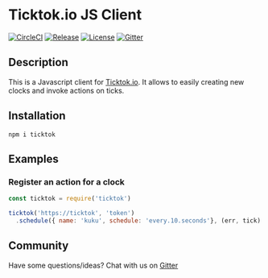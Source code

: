 # Ticktok.io JS Client
[![CircleCI](https://circleci.com/gh/ticktok-io/ticktok.js.svg?style=svg)](https://circleci.com/gh/ticktok-io/ticktok.js)
[![Release](https://img.shields.io/github/release/ticktok-io/ticktok.js.svg)](https://github.com/ticktok-io/ticktok.js/releases/tag/0.2.1)
[![License](http://img.shields.io/:license-apache2.0-red.svg)](http://doge.mit-license.org)
[![Gitter](https://badges.gitter.im/ticktok-io/community.svg)](https://gitter.im/ticktok-io/community?utm_source=badge&utm_medium=badge&utm_campaign=pr-badge)

## Description
This is a Javascript client for [Ticktok.io](https://ticktok.io). It allows to easily creating new clocks and invoke actions on ticks.

## Installation
```
npm i ticktok
```

## Examples
### Register an action for a clock
```javascript
const ticktok = require('ticktok')

ticktok('https://ticktok', 'token')
  .schedule({ name: 'kuku', schedule: 'every.10.seconds'}, (err, tick) => { console.log('tick') })
```

## Community
Have some questions/ideas? Chat with us on [Gitter](https://gitter.im/ticktok-io/community?utm_source=share-link&utm_medium=link&utm_campaign=share-link)
